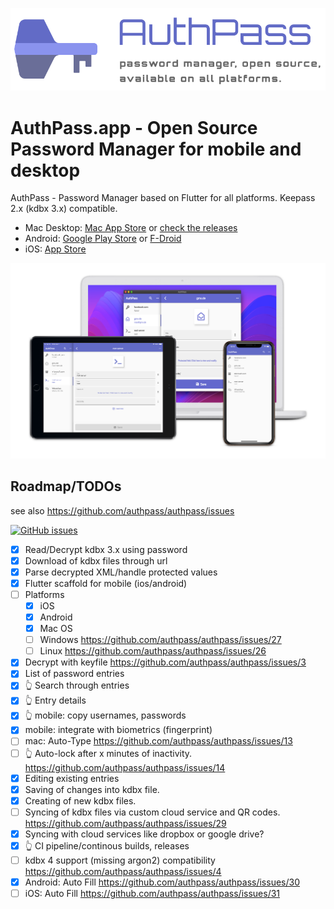 ![AuthPass.app](_docs/logo-header.png)

# AuthPass.app - Open Source Password Manager for mobile and desktop

AuthPass - Password Manager based on Flutter for all platforms. Keepass 2.x (kdbx 3.x) compatible.

* Mac Desktop: [Mac App Store](https://apps.apple.com/app/authpass-password-manager/id1478552452?ls=1&mt=12) or [check the releases](https://github.com/authpass/authpass/releases)
* Android: [Google Play Store](https://play.google.com/store/apps/details?id=design.codeux.authpass) or [F-Droid](https://f-droid.org/packages/design.codeux.authpass.fdroid/)
* iOS: [App Store](https://apps.apple.com/app/authpass-password-manager/id1479297675?ls=1&at=11l8ru)

![Mac OS, iOS and Android Screenshot](_docs/authpass-platform-composition.png)

## Roadmap/TODOs

see also https://github.com/authpass/authpass/issues

[![GitHub issues](https://img.shields.io/github/issues-raw/authpass/authpass)](https://github.com/authpass/authpass/issues)

* [x] Read/Decrypt kdbx 3.x using password
* [x] Download of kdbx files through url
* [x] Parse decrypted XML/handle protected values
* [x] Flutter scaffold for mobile (ios/android)
* [ ] Platforms
  * [x] iOS
  * [x] Android
  * [x] Mac OS
  * [ ] Windows https://github.com/authpass/authpass/issues/27
  * [ ] Linux https://github.com/authpass/authpass/issues/26
* [x] Decrypt with keyfile https://github.com/authpass/authpass/issues/3
* [x] List of password entries
* [x] 👆️ Search through entries
* [x] 👆️ Entry details
* [x] 👆️ mobile: copy usernames, passwords
* [x] mobile: integrate with biometrics (fingerprint)
* [ ] mac: Auto-Type https://github.com/authpass/authpass/issues/13
* [ ] 👆️ Auto-lock after x minutes of inactivity. https://github.com/authpass/authpass/issues/14
* [x] Editing existing entries
* [x] Saving of changes into kdbx file.
* [x] Creating of new kdbx files.
* [ ] Syncing of kdbx files via custom cloud service and QR codes. https://github.com/authpass/authpass/issues/29
* [x] Syncing with cloud services like dropbox or google drive?
* [x] 👆️ CI pipeline/continous builds, releases
* [ ] kdbx 4 support (missing argon2) compatibility https://github.com/authpass/authpass/issues/4
* [x] Android: Auto Fill https://github.com/authpass/authpass/issues/30
* [ ] iOS: Auto Fill https://github.com/authpass/authpass/issues/31
